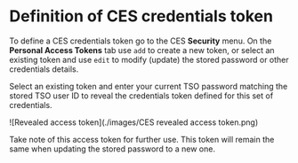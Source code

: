 # <a id="Definition of CES credentials token"></a> Definition of CES credentials token
To define a CES credentials token go to the CES **Security** menu. On the **Personal Access Tokens** tab use `add` to create a new token, or select an existing token and use `edit` to modify (update) the stored password or other credentials details.

Select an existing token and enter your current TSO password matching the stored TSO user ID to reveal the credentials token defined for this set of credentials. 

![Revealed access token](./images/CES revealed access token.png)

Take note of this access token for further use. This token will remain the same when updating the stored password to a new one.